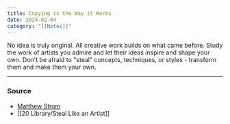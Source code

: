```yaml
---
title: Copying is the Way it Works
date: 2024-02-04
category: "[[Notes]]"
---
```

No idea is truly original. All creative work builds on what came before. Study the work of artists you admire and let their ideas inspire and shape your own. Don't be afraid to "steal" concepts, techniques, or styles - transform them and make them your own.

--- 
### Source
-  [Matthew Strom](https://matthewstrom.com/writing/copying/)
- [[20 Library/Steal Like an Artist]]